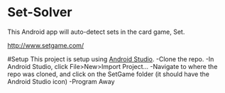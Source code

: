 # Set-Solver
This Android app will auto-detect sets in the card game, Set.

<a href="http://www.setgame.com/">http://www.setgame.com/</a>

#Setup
This project is setup using <a href="https://developer.android.com/studio/index.html">Android Studio</a>. 
-Clone the repo. 
-In Android Studio, click File>New>Import Project...
-Navigate to where the repo was cloned, and click on the SetGame folder (it should have the Android Studio icon)
-Program Away
